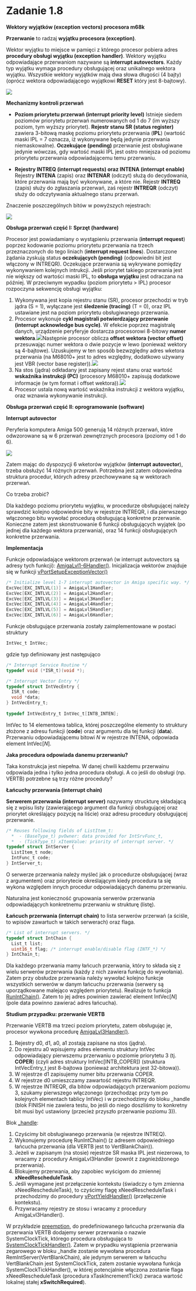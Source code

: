 # Zadanie 1.8

**Wektory wyjątków (exception vectors) procesora m68k**

**Przerwanie** to radzaj **wyjątku procesora (exception)**.

Wektor wyjątku to miejsce w pamięci z którego procesor pobiera adres **procedury obsługi wyjątku (exception handler)**. Wektory wyjątku odpowiadające przerwaniom nazywane są **interrupt autovectors**.
Każdy typ wyjątku wymaga procedury obsługującej oraz unikalnego wektora wyjątku. Wszystkie wektory wyjątków mają dwa słowa długości (4 bajty) (oprócz wektora odpowiadającego wyjątkowi **RESET** który jest 8-bajtowy).

![](https://i.imgur.com/mfQ3ZZg.jpg)

**Mechanizmy kontroli przerwań**

- **Poziom priorytetu przerwań (interrupt priority level)** 
Istnieje siedem poziomów priorytetu przerwań numerowanych od 1 do 7 (im wyższy poziom, tym wyższy priorytet).
**Rejestr stanu SR (status register)** zawiera 3-bitową maskę poziomu priorytetu przerwania (**IPL**) (wartość maski IPL = 7 oznacza, iż wykonywane będą jedynie przerwania niemaskowalne). **Oczekujące (pending)** przerwanie jest obsługiwane jedynie wówczas, gdy wartość maski IPL jest ostro mniejsza od poziomu priorytetu przerwania odpowiadającemu temu przerwaniu.

- **Rejestry INTREQ (interrupt requests) oraz INTENA (interrupt enable)**
Rejestry **INTENA** (zapis) oraz **INTENAR** (odczyt) służą do decydowania, które przerwania mają być wykonywane, a które nie. Rejestr **INTREQ** (zapis) służy do zgłaszania przerwań, zaś rejestr **INTREQR** (odczyt) służy do odczytywania aktualnego stanu przerwań.

Znaczenie poszczególnych bitów w powyższych rejestrach:

![](https://i.imgur.com/XXC6yJN.jpg)


**Obsługa przerwań część I: Sprzęt (hardware)**

Procesor jest powiadamiany o wystąpieniu przerwania (**interrupt request**) poprzez kodowanie poziomu priorytetu przerwania na trzech przeznaczonych do tego liniach (**interrupt request lines**). Dostarczone żądania zyskują status **oczekujących (pending)** (odpowiedni bit jest włączony w INTREQR). Oczekujące przerwania są wykrywane pomiędzy wykonywaniem kolejnych intrukcji. Jeśli priorytet takiego przerwania jest nie większy od wartości maski IPL, to **obsługa wyjątku** jest odraczana na później. W przeciwnym wypadku (poziom priorytetu > IPL) procesor rozpoczyna sekwencję obsługi wyjątku:

1. Wykonywana jest kopia rejestru stanu (SR), procesor przechodzi w tryb jądra (S = 1), wyłączane jest **śledzenie (tracing)** (T = 0), oraz IPL ustawiane jest na poziom priorytetu obsługiwanego przerwania.
2. Procesor wykonuje **cykl magistrali potwierdzający przerwanie (interrupt acknowledge bus cycle)**. W efekcie poprzez magistralę danych, urządzenie peryferyje dostarcza procesorowi 8-bitowy **numer wektora**.![](https://i.imgur.com/gDiaKng.jpg)Następnie procesor oblicza **offset wektora (vector offset)** przesuwając numer wektora o dwie pozycje w lewo (ponieważ wektory są 4-bajtowe). Uzuskujemy w ten sposób bezwzględny adres wketora przerwania (na M68010+ jest to adres względny, dodatkowo używany jest VBR (vector base register)).![](https://i.imgur.com/YC3qZlO.jpg)
3. Na stos (jądra) odkładany jest zapisany rejest stanu oraz wartość **wskaźnika instrukcji (PC)** (procesory M68010+ zapisują dodatkowe informacje (w tym format i offset wektora)).![](https://i.imgur.com/RwrZEC4.jpg)
4. Procesor ustala nową wartość wskaźnika instrukcji z wektora wyjątku, oraz wznawia wykonywanie instrukcji.

**Obsługa przerwań część II: oprogramowanie (software)**

**Interrupt autovector**

Peryferia komputera Amiga 500 generują 14 różnych przerwań, które odwzorowane są w 6 przerwań zewnętrznych procesora (poziomy od 1 do 6).

![](https://i.imgur.com/wRuXjv6.jpg)

Zatem mając do dyspozycji 6 wketorów wyjątków (**interrupt autovector**), trzeba obsłużyć 14 różnych przerwań. Potrzebna jest zatem odpowiedna struktura procedur, których adresy przechowywane są w wektorach przerwań.

Co trzeba zrobić?

Dla każdego poziomu priorytetu wyjątku, w procedurze obsługującej należy sprawdzić kolejno odpowiednie bity w rejestrze INTREQR, i dla pierwszego włączonego bitu wywołać procedurą obsługującą konkretne przerwanie. Konieczne zatem jest skonstruowanie 6 funkcji obsługujących wyjątek (po jednej dla każdego wektora przerwania), oraz 14 funkcji obsługujących konkretne przerwania. 

**Implementacja**

Funkcje odpowiadające wektorom przerwań (w interrupt autovectors są adresy tych funkcji): [AmigaLvl1-6Handler()](https://mimiker.ii.uni.wroc.pl/source/xref/FreeRTOS-Amiga/FreeRTOS/portable/m68k-amiga/intr.S?r=3c6ca3a9#22).
Inicjalizacja wektorów znajduje się w funkcji [vPortSetupExceptionVector()](https://mimiker.ii.uni.wroc.pl/source/xref/FreeRTOS-Amiga/FreeRTOS/portable/m68k-amiga/port.c?r=3484a8f2#107)
```C
/* Initialize level 1-7 interrupt autovector in Amiga specific way. */
ExcVec[EXC_INTLVL(1)] = AmigaLvl1Handler;
ExcVec[EXC_INTLVL(2)] = AmigaLvl2Handler;
ExcVec[EXC_INTLVL(3)] = AmigaLvl3Handler;
ExcVec[EXC_INTLVL(4)] = AmigaLvl4Handler;
ExcVec[EXC_INTLVL(5)] = AmigaLvl5Handler;
ExcVec[EXC_INTLVL(6)] = AmigaLvl6Handler;
```

Funkcje obsługujące przerwania zostały zaimplementowane w postaci struktury

```C
IntVec_t IntVec;
```
gdzie typ definiowany jest następująco
```C
/* Interrupt Service Routine */
typedef void (*ISR_t)(void *);

/* Interrupt Vector Entry */
typedef struct IntVecEntry {
  ISR_t code;
  void *data;
} IntVecEntry_t;
  
typedef IntVecEntry_t IntVec_t[INTB_INTEN];
```

IntVec to 14 elementowa tablica, której poszczególne elementy to struktury złożone z adresu funkcji (**code**) oraz argumentu dla tej funkcji (**data**). Przerwaniu odpowiadającemu bitowi *N* w rejestrze INTENA, odpowiada element IntVec[*N*].

**Jaka procedura odpowiada danemu przerwaniu?**

Taka konstrukcja jest niepełna. W danej chwili każdemu przerwainu odpowiada jedna i tylko jedna procedura obsługi. A co jeśli do obsługi (np. VERTB) potrzebne są trzy różne proceduty?

**Łańcuchy przerwania (interrupt chain)**

**Serwerem przerwania (interrupt server)** nazywamy struckturę składającą się z wpisu listy (zawierającego argument dla funkcji obsługującej oraz priorytet określający pozycję na liście) oraz adresu procedury obsługującej przerwanie.
```C
/* Reuses following fields of ListItem_t:
  *  - (BaseType_t) pvOwner: data provided for IntSrvFunc_t,
  *  - (TickType_t) xItemValue: priority of interrupt server. */
typedef struct IntServer {
  ListItem_t node;
  IntFunc_t code;
} IntServer_t;
```

O serwerze przerwania należy myśleć jak o procedurze obsługującej (wraz z argumentem) oraz priorytecie określającym kiedy procedura ta się wykona względem innych procedur odpowiadających danemu przerwaniu.

Naturalna jest konieczność grupowania serwerów przerwania odpowiadających konkretnemu przerwaniu w strukturę (listę).

**Łańcuch przerwania (interrupt chain)** to lista serwerów przerwań (a ściśle, to wpisów zawartuch w takich serwerach) oraz flaga.

```C
/* List of interrupt servers. */
typedef struct IntChain {
  List_t list;
  uint16_t flag; /* interrupt enable/disable flag (INTF_*) */
} IntChain_t;
```

Dla każdego przerwania mamy łańcuch przerwania, który to składa się z wielu serwerów przerwania (każdy z nich zawiera funkcję do wywołania). Zatem przy obsłudze przerwania należy wywołać kolejno funkcje wszystkich serwerów w danym łańcuchu przerwania (serwery są uporządkowane malejąco względem priorytetu). Realizuje to funkcja [RunIntChain()](https://mimiker.ii.uni.wroc.pl/source/xref/FreeRTOS-Amiga/FreeRTOS/portable/m68k-amiga/intsrv.c?r=7be462d2#31). Zatem to jej adres powinien zawierać element IntVec[*N*] (pole data powinno zawierać adres łańcucha).

**Studium przypadku: przerwanie VERTB**

Przerwanie VERTB ma trzeci poziom priorytetu, zatem obsługując je, procesor wywkona procedurę [AmigaLvl3Handler()](https://mimiker.ii.uni.wroc.pl/source/xref/FreeRTOS-Amiga/FreeRTOS/portable/m68k-amiga/intr.S?r=3c6ca3a9#38).

1. Rejestry d0, d1, a0, a1 zostają zapisane na stos (jądra).
2. Do rejestru a0 wpisujemy adres elementu struktury IntVec odpowiadający pierwszemu przerwaniu o poziomie priorytetu 3 (tj. **COPER**) (czyli adres struktury IntVec[INTB_COPER]) (struktura IntVecEntry_t jest 8-bajtowa (ponieważ architektura jest 32-bitowa)).
3. W rejestrze d1 zapisujemy numer bitu przerwania COPER.
4. W rejestrze d0 umieszczamy zawartość rejestru INTREQR.
5. W rejestrze INTREQR, dla bitów odpowiadających przerwaniom poziomu 3, szukamy pierwszego włączonego (przechodząc przy tym po kolejnych elementach tablicy IntVec) i w przechodzimy do bloku _handle (blok FINISH nie zawiera testu, bo jeśli do niego doszliśmy to konkretny bit musi być ustawiony (przecież przyszło przerwanie poziomu 3)).

Blok [_handle](https://mimiker.ii.uni.wroc.pl/source/xref/FreeRTOS-Amiga/FreeRTOS/portable/m68k-amiga/intr.S?r=3c6ca3a9#59):

1. Czyścimy bit obsługiwanego przerwania (w rejestrze INTREQ).
2. Wykonujemy procedurę RunIntChain() (z adresem odpowiedniego łańcucha przerwania (dla VERTB jest to VertBlankChain)).
3. Jeżeli w zapisanym (na stosie) rejestrze SR maska IPL jest niezerowa, to wracamy z procedury AmigaLvl3Handler (powrót z zagnieżdżonego przerwania).
4. Blokujemy przerwania, aby zapobiec wyścigom do zmiennej **xNeedRescheduleTask**.
5. Jeśli wymagane jest przełączenie kontekstu (świadczy o tym zmienna xNeedRescheduleTask), to czyścimy flagę xNeedRescheduleTask i przechodzimy do procedury [vPortYieldHandler()](https://mimiker.ii.uni.wroc.pl/source/xref/FreeRTOS-Amiga/FreeRTOS/portable/m68k-amiga/portasm.S?r=3c6ca3a9#28) (przełączenie kontekstu).
6. Przywracamy rejestry ze stosu i wracamy z procedury AmigaLvl3Handler().

W przykładzie [preemption](https://mimiker.ii.uni.wroc.pl/source/xref/FreeRTOS-Amiga/examples/preemption/main.c?r=12be748b), do predefiniowanego łańcucha przerwania dla przerwania VERTB dodajemy serwer przerwania o nazwie SystemClockTick, którego procedura obsługująca to [SystemClockTickHandler()](https://mimiker.ii.uni.wroc.pl/source/xref/FreeRTOS-Amiga/examples/preemption/main.c?r=12be748b#22). Zatem w prypadku wystąpienia przerwania zegarowego w bloku _handle zostanie wywołana procedura RemIntServer(VertBlankChain), ale jedynym serwerem w łańcuchu VertBlankChain jest SystemClockTick, zatem zostanie wywołana funkcja SystemClockTickHandler(), w której potencjalnie włączona zostanie flaga xNeedRescheduleTask (procedura xTaskIncrementTick() zwraca wartość lokalnej stałej **xSwitchRequired**).